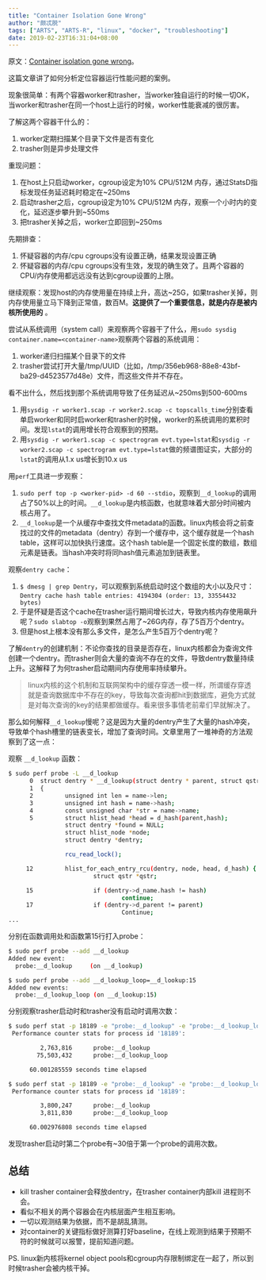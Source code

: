 ```yaml
---
title: "Container Isolation Gone Wrong"
author: "颇忒脱"
tags: ["ARTS", "ARTS-R", "linux", "docker", "troubleshooting"]
date: 2019-02-23T16:31:04+08:00
---
```


<!--more-->

原文：[Container isolation gone wrong][origin]。

这篇文章讲了如何分析定位容器运行性能问题的案例。

现象很简单：有两个容器worker和trasher，当worker独自运行的时候一切OK，当worker和trasher在同一个host上运行的时候，worker性能衰减的很厉害。

了解这两个容器干什么的：

1. worker定期扫描某个目录下文件是否有变化
1. trasher则是异步处理文件

重现问题：

1. 在host上只启动worker，cgroup设定为10% CPU/512M 内存，通过StatsD指标发现任务延迟耗时稳定在~250ms
1. 启动trasher之后，cgroup设定为10% CPU/512M 内存，观察一个小时内的变化，延迟逐步攀升到~550ms
1. 把trasher关掉之后，worker立即回到~250ms

先期排查：

1. 怀疑容器的内存/cpu cgroups没有设置正确，结果发现设置正确
1. 怀疑容器的内存/cpu cgroups没有生效，发现的确生效了。且两个容器的CPU/内存使用都远远没有达到cgroup设置的上限。

继续观察：发现host的内存使用量在持续上升，高达~25G，如果trasher关掉，则内存使用量立马下降到正常值，数百M。**这提供了一个重要信息，就是内存是被内核所使用的** 。

尝试从系统调用（system call）来观察两个容器干了什么，用`sudo sysdig container.name=<container-name>`观察两个容器的系统调用：

1. worker递归扫描某个目录下的文件
1. trasher尝试打开大量/tmp/UUID（比如，/tmp/356eb968-88e8-43bf-ba29-d4523577d48e）文件，而这些文件并不存在。

看不出什么，然后找到那个系统调用导致了任务延迟从~250ms到500-600ms

1. 用`sysdig -r worker1.scap -r worker2.scap -c topscalls_time`分别查看单启worker和同时启worker和trasher的时候，worker的系统调用的累积时间。发现`lstat`的调用增长符合观察到的预期。
1. 用`sysdig -r worker1.scap -c spectrogram evt.type=lstat`和`sysdig -r worker2.scap -c spectrogram evt.type=lstat`做的频谱图证实，大部分的`lstat`的调用从1.x us增长到10.x us

用`perf`工具进一步观察：

1. `sudo perf top -p <worker-pid> -d 60 --stdio`，观察到`__d_lookup`的调用占了50%以上的时间。`__d_lookup`是内核函数，也就意味着大部分时间被内核占用了。
1. `__d_lookup`是一个从缓存中查找文件metadata的函数。linux内核会将之前查找过的文件的metadata（dentry）存到一个缓存中，这个缓存就是一个hash table，这样可以加快执行速度。这个hash table是一个固定长度的数组，数组元素是链表。当hash冲突时将同hash值元素追加到链表里。

观察`dentry cache`：

1. `$ dmesg | grep Dentry`，可以观察到系统启动时这个数组的大小以及尺寸：`Dentry cache hash table entries: 4194304 (order: 13, 33554432 bytes)`
1. 于是怀疑是否这个cache在trasher运行期间增长过大，导致内核内存使用飙升呢？`sudo slabtop -o`观察到果然占用了~26G内存，存了5百万个dentry。
1. 但是host上根本没有那么多文件，是怎么产生5百万个dentry呢？

了解`dentry`的创建机制：不论你查找的目录是否存在，linux内核都会为查询文件创建一个dentry。而trasher则会大量的查询不存在的文件，导致dentry数量持续上升。这解释了为何trasher启动期间内存使用率持续攀升。

> linux内核的这个机制和互联网架构中的缓存穿透一模一样，所谓缓存穿透就是查询数据库中不存在的key，导致每次查询都hit到数据库，避免方式就是对每次查询的key的结果都做缓存。看来很多事情老前辈们早就解决了。

那么如何解释`__d_lookup`慢呢？这是因为大量的dentry产生了大量的hash冲突，导致单个hash槽里的链表变长，增加了查询时间。文章里用了一堆神奇的方法观察到了这一点：

观察 `__d_lookup` 函数：

```bash
$ sudo perf probe -L __d_lookup
      0  struct dentry * __d_lookup(struct dentry * parent, struct qstr * name)
      1  {
      2         unsigned int len = name->len;
      3         unsigned int hash = name->hash;
      4         const unsigned char *str = name->name;
      5         struct hlist_head *head = d_hash(parent,hash);
                struct dentry *found = NULL;
                struct hlist_node *node;
                struct dentry *dentry;

                rcu_read_lock();

     12         hlist_for_each_entry_rcu(dentry, node, head, d_hash) {
                        struct qstr *qstr;

     15                 if (dentry->d_name.hash != hash)
                                continue;
     17                 if (dentry->d_parent != parent)
                                Continue;
...
```

分别在函数调用处和函数第15行打入probe：

```bash
$ sudo perf probe --add __d_lookup
Added new event:
  probe:__d_lookup     (on __d_lookup)

$ sudo perf probe --add __d_lookup_loop=__d_lookup:15
Added new events:
  probe:__d_lookup_loop (on __d_lookup:15)
```

分别观察trasher启动时和trasher没有启动时调用次数：

```bash
$ sudo perf stat -p 18189 -e "probe:__d_lookup" -e "probe:__d_lookup_loop" -- sleep 60
 Performance counter stats for process id '18189':

         2,763,816      probe:__d_lookup
        75,503,432      probe:__d_lookup_loop

      60.001285559 seconds time elapsed

$ sudo perf stat -p 18189 -e "probe:__d_lookup" -e "probe:__d_lookup_loop" -- sleep 60
 Performance counter stats for process id '18189':

         3,800,247      probe:__d_lookup
         3,811,830      probe:__d_lookup_loop

      60.002976808 seconds time elapsed
```

发现trasher启动时第二个probe有~30倍于第一个probe的调用次数。

## 总结

* kill trasher container会释放dentry，在trasher container内部kill 进程则不会。
* 看似不相关的两个容器会在内核层面产生相互影响。
* 一切以观测结果为依据，而不是胡乱猜测。
* 对container的关键指标做好测算打好baseline，在线上观测到结果于预期不符的时候就可以报警，提前知道问题。

PS. linux新内核将kernel object pools和cgroup内存限制绑定在一起了，所以到时候trasher会被内核干掉。


[origin]: https://sysdig.com/blog/container-isolation-gone-wrong/
